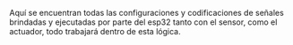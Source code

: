 Aquí se encuentran todas las configuraciones y codificaciones de señales brindadas y ejecutadas por parte del esp32 tanto con el sensor, como el actuador, todo trabajará dentro de esta lógica.